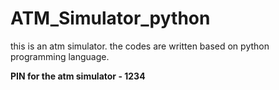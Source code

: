 # ATM_Simulator_python
this is an atm simulator. the codes are written based on python programming language.

<b>PIN for the atm simulator - 1234</b>


